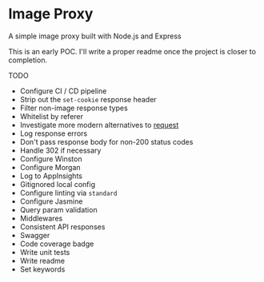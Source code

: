 # Image Proxy
A simple image proxy built with Node.js and Express

This is an early POC.  I'll write a proper readme once the project is closer to completion.

TODO
* Configure CI / CD pipeline
* Strip out the `set-cookie` response header
* Filter non-image response types
* Whitelist by referer
* Investigate more modern alternatives to [request](https://github.com/request/request)
* Log response errors
* Don't pass response body for non-200 status codes
* Handle 302 if necessary
* Configure Winston
* Configure Morgan
* Log to AppInsights
* Gitignored local config
* Configure linting via `standard`
* Configure Jasmine
* Query param validation
* Middlewares
* Consistent API responses
* Swagger
* Code coverage badge
* Write unit tests
* Write readme
* Set keywords